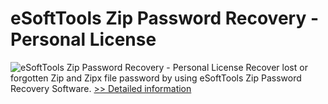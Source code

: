 # eSoftTools Zip Password Recovery - Personal License
![eSoftTools Zip Password Recovery - Personal License](https://mycommerce.akamaized.net/api/pimages/P300942748/BIG/300942748.PNG)
Recover lost or forgotten Zip and Zipx file password by using eSoftTools Zip Password Recovery Software.
[>> Detailed information](https://secure.shareit.com/shareit/product.html?productid=300942748&affiliateid=200057808)